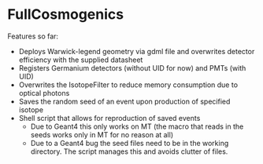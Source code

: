 # FullCosmogenics
Features so far:
* Deploys Warwick-legend geometry via gdml file and overwrites detector efficiency with the supplied datasheet
* Registers Germanium detectors (without UID for now) and PMTs (with UID)
* Overwrites the IsotopeFilter to reduce memory consumption due to optical photons
* Saves the random seed of an event upon production of specified isotope
* Shell script that allows for reproduction of saved events
    * Due to Geant4 this only works on MT (the macro that reads in the seeds works only in MT for no reason at all)
    * Due to a Geant4 bug the seed files need to be in the working directory. The script manages this and avoids clutter of files.
